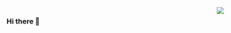 <img align="right" src="https://github-readme-stats.vercel.app/api/top-langs/?username=xinmang&hide_langs_below=0&theme=default&show_icons=true&icon_color=CE1D2D&text_color=718096&bg_color=ffffff&hide_title=true" />

### Hi there 👋

<!--
**xinmang/xinmang** is a ✨ _special_ ✨ repository because its `README.md` (this file) appears on your GitHub profile.

Here are some ideas to get you started:

- 🔭 I’m currently working on ...
- 🌱 I’m currently learning ...
- 👯 I’m looking to collaborate on ...
- 🤔 I’m looking for help with ...
- 💬 Ask me about ...
- 📫 How to reach me: ...
- 😄 Pronouns: ...
- ⚡ Fun fact: ...
-->
